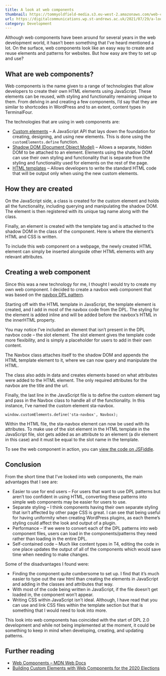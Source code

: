 ```yaml
---
title: A look at web components
thumbnail: https://tommyoldfield-media.s3.eu-west-2.amazonaws.com/web-components-logo.jpg
url: https://digitalcommunications.wp.st-andrews.ac.uk/2021/07/29/a-look-at-web-components/
category: Development
---
```


Although web components have been around for several years in the web development world, it hasn’t been something that I’ve heard mentioned a lot. On the surface, web components look like an easy way to create and reuse elements and patterns for websites. But how easy are they to set up and use?

## What are web components?

Web components is the name given to a range of technologies that allow developers to create their own HTML elements using JavaScript. These elements can be reused, with styling and functionality remaining unique to them. From delving in and creating a few components, I’d say that they are similar to shortcodes in WordPress and to an extent, content types in TerminalFour.

The technologies that are using in web components are:

- [Custom elements](https://developer.mozilla.org/en-US/docs/Web/Web_Components/Using_custom_elements) – A JavaScript API that lays down the foundation for creating, designing, and using new elements. This is done using the `customElements.define` function.
- [Shadow DOM (Document Object Model)](https://developer.mozilla.org/en-US/docs/Web/Web_Components/Using_shadow_DOM) – Allows a separate, hidden DOM to be attached to an element. Elements using the shadow DOM can use their own styling and functionality that is separate from the styling and functionality used for elements on the rest of the page.
- [HTML templates](https://developer.mozilla.org/en-US/docs/Web/Web_Components/Using_templates_and_slots) – Allows developers to write the standard HTML code that will be output only when using the new custom elements.

## How they are created

On the JavaScript side, a class is created for the custom element and holds all the functionality, including querying and manipulating the shadow DOM. The element is then registered with its unique tag name along with the class.

Finally, an element is created with the template tag and is attached to the shadow DOM in the class of the component. Here is where the element’s HTML and CSS is written.

To include this web component on a webpage, the newly created HTML element can simply be inserted alongside other HTML elements with any relevant attributes.

## Creating a web component

Since this was a new technology for me, I thought I would try to create my own web component. I decided to create a navbox web component that was based on the [navbox DPL pattern](https://www.st-andrews.ac.uk/dpl/1.26.0/patterns/navbox/index.html).

Starting off with the HTML template in JavaScript, the template element is created, and I add in most of the navbox code from the DPL. The styling for the element is added inline and will be added before the navbox’s HTML in the innerHTML property.


You may notice I’ve included an element that isn’t present in the DPL navbox code – the slot element. The slot element gives the template code more flexibility, and is simply a placeholder for users to add in their own content.

The Navbox class attaches itself to the shadow DOM and appends the HTML template element to it, where we can now query and manipulate the HTML.

The class also adds in data and creates elements based on what attributes were added to the HTML element. The only required attributes for the navbox are the title and the url.

Finally, the last line in the JavaScript file is to define the custom element tag and pass in the Navbox class to handle all of the functionality. In this instance, I’ve named the custom element sta-navbox.

`window.customElements.define('sta-navbox', Navbox);`

Within the HTML file, the sta-navbox element can now be used with its attributes. To make use of the slot element in the HTML template in the JavaScript file, slot gets added as an attribute to an element (a div element in this case) and it must be equal to the slot name in the template.

To see the web component in action, you can [view the code on JSFiddle](https://jsfiddle.net/beysfr0v/).

## Conclusion


From the short time that I’ve looked into web components, the main advantages that I see are:

- Easier to use for end users – For users that want to use DPL patterns but aren’t too confident in using HTML, converting these patterns into simple web components may be easier for users to use.
- Separate styling – I think components having their own separate styling that isn’t affected by other page CSS is great. I can see that being useful for having uniformity when creating WordPress plugins, as each theme’s styling could affect the look and output of a plugin.
- Performance – If we were to convert each of the DPL patterns into web component files, users can load in the components/patterns they need rather than loading in the entire DPL.
- Self-contained code – Much like content types in T4, editing the code in one place updates the output of all of the components which would save time when needing to make changes.

Some of the disadvantages I found were:

- Finding the component quite cumbersome to set up. I find that it’s much easier to type out the raw html than creating the elements in JavaScript and adding in the classes and attributes that way.
- With most of the code being written in JavaScript, if the file doesn’t get loaded in, the component won’t appear.
- Writing CSS within JavaScript isn’t ideal. Although, I have read that you can use and link CSS files within the template section but that is something that I would need to look into more.

This look into web components has coincided with the start of DPL 2.0 development and while not being implemented at the moment, it could be something to keep in mind when developing, creating, and updating patterns.
## Further reading

- [Web Components – MDN Web Docs](https://developer.mozilla.org/en-US/docs/Web/Web_Components)
- [Building Custom Elements with Web Components for the 2020 Elections](https://medium.com/stories-from-upstatement/building-custom-elements-with-web-components-for-the-2020-elections-f767ff9e9c6a)

